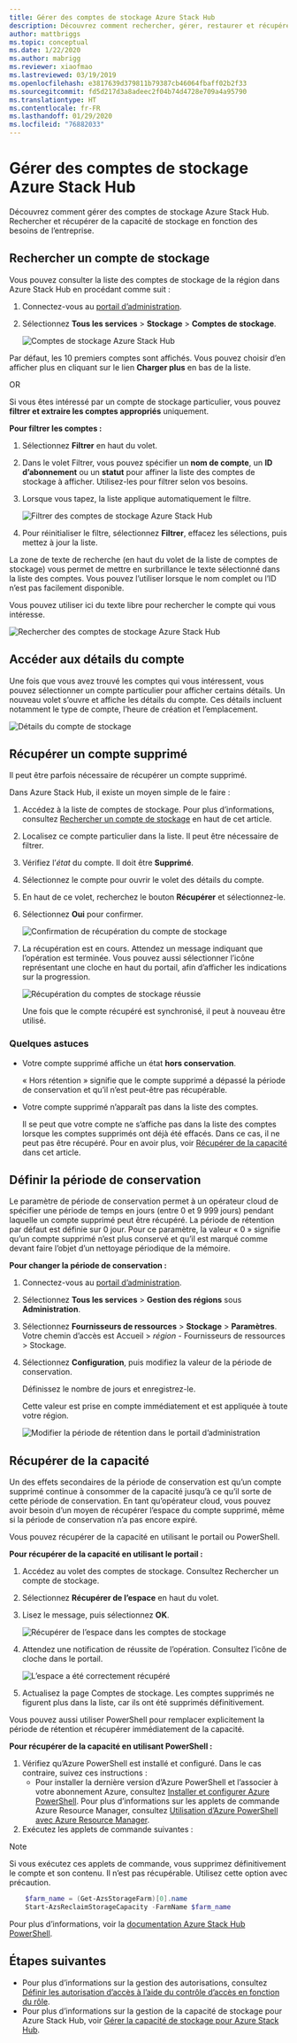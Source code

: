 ```yaml
---
title: Gérer des comptes de stockage Azure Stack Hub
description: Découvrez comment rechercher, gérer, restaurer et récupérer des comptes de stockage Azure Stack Hub.
author: mattbriggs
ms.topic: conceptual
ms.date: 1/22/2020
ms.author: mabrigg
ms.reviewer: xiaofmao
ms.lastreviewed: 03/19/2019
ms.openlocfilehash: e3817639d379811b79387cb46064fbaff02b2f33
ms.sourcegitcommit: fd5d217d3a8adeec2f04b74d4728e709a4a95790
ms.translationtype: HT
ms.contentlocale: fr-FR
ms.lasthandoff: 01/29/2020
ms.locfileid: "76882033"
---
```

# <a name="manage-azure-stack-hub-storage-accounts"></a>Gérer des comptes de stockage Azure Stack Hub

Découvrez comment gérer des comptes de stockage Azure Stack Hub. Rechercher et récupérer de la capacité de stockage en fonction des besoins de l’entreprise.

## <a name="find-a-storage-account"></a>Rechercher un compte de stockage

Vous pouvez consulter la liste des comptes de stockage de la région dans Azure Stack Hub en procédant comme suit :

1. Connectez-vous au [portail d’administration](https://adminportal.local.azurestack.external).

2. Sélectionnez **Tous les services** > **Stockage** > **Comptes de stockage**.

   ![Comptes de stockage Azure Stack Hub](media/azure-stack-manage-storage-accounts/image4.png)

Par défaut, les 10 premiers comptes sont affichés. Vous pouvez choisir d’en afficher plus en cliquant sur le lien **Charger plus** en bas de la liste.

OR

Si vous êtes intéressé par un compte de stockage particulier, vous pouvez **filtrer et extraire les comptes appropriés** uniquement.

**Pour filtrer les comptes :**

1. Sélectionnez **Filtrer** en haut du volet.
2. Dans le volet Filtrer, vous pouvez spécifier un **nom de compte**, un **ID d’abonnement** ou un **statut** pour affiner la liste des comptes de stockage à afficher. Utilisez-les pour filtrer selon vos besoins.
3. Lorsque vous tapez, la liste applique automatiquement le filtre.

    ![Filtrer des comptes de stockage Azure Stack Hub](media/azure-stack-manage-storage-accounts/image5.png)

4. Pour réinitialiser le filtre, sélectionnez **Filtrer**, effacez les sélections, puis mettez à jour la liste.

La zone de texte de recherche (en haut du volet de la liste de comptes de stockage) vous permet de mettre en surbrillance le texte sélectionné dans la liste des comptes. Vous pouvez l’utiliser lorsque le nom complet ou l’ID n’est pas facilement disponible.

Vous pouvez utiliser ici du texte libre pour rechercher le compte qui vous intéresse.

![Rechercher des comptes de stockage Azure Stack Hub](media/azure-stack-manage-storage-accounts/image6.png)

## <a name="look-at-account-details"></a>Accéder aux détails du compte
Une fois que vous avez trouvé les comptes qui vous intéressent, vous pouvez sélectionner un compte particulier pour afficher certains détails. Un nouveau volet s’ouvre et affiche les détails du compte. Ces détails incluent notamment le type de compte, l’heure de création et l’emplacement.

![Détails du compte de stockage](media/azure-stack-manage-storage-accounts/image7.png)

## <a name="recover-a-deleted-account"></a>Récupérer un compte supprimé
Il peut être parfois nécessaire de récupérer un compte supprimé.

Dans Azure Stack Hub, il existe un moyen simple de le faire :

1. Accédez à la liste de comptes de stockage. Pour plus d’informations, consultez [Rechercher un compte de stockage](azure-stack-manage-storage-accounts.md) en haut de cet article.
2. Localisez ce compte particulier dans la liste. Il peut être nécessaire de filtrer.
3. Vérifiez l’*état* du compte. Il doit être **Supprimé**.
4. Sélectionnez le compte pour ouvrir le volet des détails du compte.
5. En haut de ce volet, recherchez le bouton **Récupérer** et sélectionnez-le.
6. Sélectionnez **Oui** pour confirmer.

   ![Confirmation de récupération du compte de stockage](media/azure-stack-manage-storage-accounts/image8.png)

7. La récupération est en cours. Attendez un message indiquant que l’opération est terminée. Vous pouvez aussi sélectionner l’icône représentant une cloche en haut du portail, afin d’afficher les indications sur la progression.

   ![Récupération du comptes de stockage réussie](media/azure-stack-manage-storage-accounts/image9.png)

   Une fois que le compte récupéré est synchronisé, il peut à nouveau être utilisé.

### <a name="some-gotchas"></a>Quelques astuces
* Votre compte supprimé affiche un état **hors conservation**.
  
  « Hors rétention » signifie que le compte supprimé a dépassé la période de conservation et qu’il n’est peut-être pas récupérable.

* Votre compte supprimé n’apparaît pas dans la liste des comptes.
  
  Il se peut que votre compte ne s’affiche pas dans la liste des comptes lorsque les comptes supprimés ont déjà été effacés. Dans ce cas, il ne peut pas être récupéré. Pour en avoir plus, voir [Récupérer de la capacité](#reclaim) dans cet article.

## <a name="set-the-retention-period"></a>Définir la période de conservation
Le paramètre de période de conservation permet à un opérateur cloud de spécifier une période de temps en jours (entre 0 et 9 999 jours) pendant laquelle un compte supprimé peut être récupéré. La période de rétention par défaut est définie sur 0 jour. Pour ce paramètre, la valeur « 0 » signifie qu’un compte supprimé n’est plus conservé et qu’il est marqué comme devant faire l’objet d’un nettoyage périodique de la mémoire.

**Pour changer la période de conservation :**

1. Connectez-vous au [portail d’administration](https://adminportal.local.azurestack.external).
2. Sélectionnez **Tous les services** > **Gestion des régions** sous **Administration**.
3. Sélectionnez **Fournisseurs de ressources** > **Stockage** > **Paramètres**. Votre chemin d’accès est Accueil > *région* - Fournisseurs de ressources > Stockage.
4. Sélectionnez **Configuration**, puis modifiez la valeur de la période de conservation.

   Définissez le nombre de jours et enregistrez-le.

   Cette valeur est prise en compte immédiatement et est appliquée à toute votre région.

   ![Modifier la période de rétention dans le portail d’administration](media/azure-stack-manage-storage-accounts/image10.png)

## <a name="reclaim"></a>Récupérer de la capacité
Un des effets secondaires de la période de conservation est qu’un compte supprimé continue à consommer de la capacité jusqu’à ce qu’il sorte de cette période de conservation. En tant qu’opérateur cloud, vous pouvez avoir besoin d’un moyen de récupérer l’espace du compte supprimé, même si la période de conservation n’a pas encore expiré.

Vous pouvez récupérer de la capacité en utilisant le portail ou PowerShell.

**Pour récupérer de la capacité en utilisant le portail :**
1. Accédez au volet des comptes de stockage. Consultez Rechercher un compte de stockage.
2. Sélectionnez **Récupérer de l’espace** en haut du volet.
3. Lisez le message, puis sélectionnez **OK**.

    ![Récupérer de l’espace dans les comptes de stockage](media/azure-stack-manage-storage-accounts/image11.png)

4. Attendez une notification de réussite de l’opération. Consultez l’icône de cloche dans le portail.

    ![L’espace a été correctement récupéré](media/azure-stack-manage-storage-accounts/image12.png)

5. Actualisez la page Comptes de stockage. Les comptes supprimés ne figurent plus dans la liste, car ils ont été supprimés définitivement.

Vous pouvez aussi utiliser PowerShell pour remplacer explicitement la période de rétention et récupérer immédiatement de la capacité.

**Pour récupérer de la capacité en utilisant PowerShell :**

1. Vérifiez qu’Azure PowerShell est installé et configuré. Dans le cas contraire, suivez ces instructions : 
   * Pour installer la dernière version d’Azure PowerShell et l’associer à votre abonnement Azure, consultez [Installer et configurer Azure PowerShell](https://azure.microsoft.com/documentation/articles/powershell-install-configure/).
   Pour plus d’informations sur les applets de commande Azure Resource Manager, consultez [Utilisation d’Azure PowerShell avec Azure Resource Manager](https://go.microsoft.com/fwlink/?LinkId=394767).
2. Exécutez les applets de commande suivantes :

> [!NOTE]  
> Si vous exécutez ces applets de commande, vous supprimez définitivement le compte et son contenu. Il n’est pas récupérable. Utilisez cette option avec précaution.

```powershell  
    $farm_name = (Get-AzsStorageFarm)[0].name
    Start-AzsReclaimStorageCapacity -FarmName $farm_name
```

Pour plus d’informations, voir la [documentation Azure Stack Hub PowerShell](https://docs.microsoft.com/powershell/azure/azure-stack/overview).
 

## <a name="next-steps"></a>Étapes suivantes

 - Pour plus d’informations sur la gestion des autorisations, consultez [Définir les autorisation d’accès à l’aide du contrôle d’accès en fonction du rôle](azure-stack-manage-permissions.md).
 - Pour plus d’informations sur la gestion de la capacité de stockage pour Azure Stack Hub, voir [Gérer la capacité de stockage pour Azure Stack Hub](azure-stack-manage-storage-shares.md).
